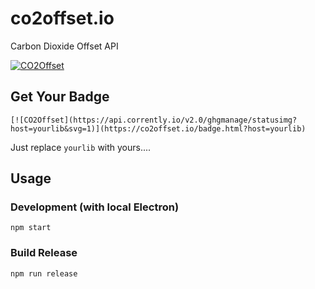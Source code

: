 # co2offset.io
Carbon Dioxide Offset API

[![CO2Offset](https://api.corrently.io/v2.0/ghgmanage/statusimg?host=co2offset.io&svg=1)](https://co2offset.io/badge.html?host=co2offset.io)

## Get Your Badge
```
[![CO2Offset](https://api.corrently.io/v2.0/ghgmanage/statusimg?host=yourlib&svg=1)](https://co2offset.io/badge.html?host=yourlib)
```
Just replace `yourlib` with yours....

## Usage

### Development (with local Electron)
```
npm start
```

### Build Release
```
npm run release
```
